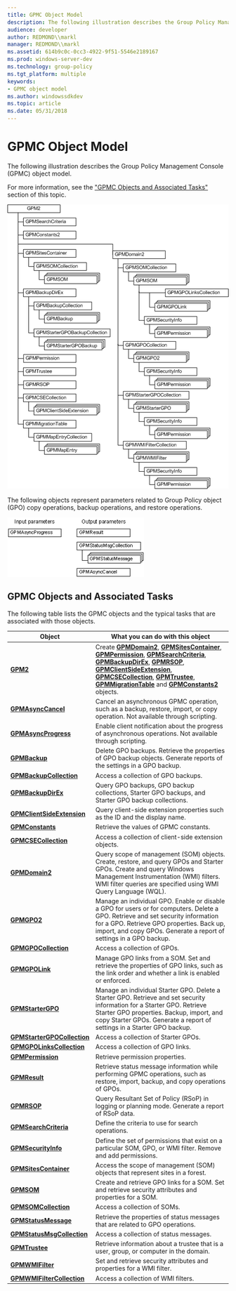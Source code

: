 ```yaml
---
title: GPMC Object Model
description: The following illustration describes the Group Policy Management Console (GPMC) object model.
audience: developer
author: REDMOND\\markl
manager: REDMOND\\markl
ms.assetid: 614b9c0c-0cc3-4922-9f51-5546e2189167
ms.prod: windows-server-dev
ms.technology: group-policy
ms.tgt_platform: multiple
keywords:
- GPMC object model
ms.author: windowssdkdev
ms.topic: article
ms.date: 05/31/2018
---
```


# GPMC Object Model

The following illustration describes the Group Policy Management Console (GPMC) object model.

For more information, see the ["GPMC Objects and Associated Tasks"](#gpmc-objects-and-associated-tasks) section of this topic.

![hierarchy of the gpmc object model](images/gpmc1.png)

The following objects represent parameters related to Group Policy object (GPO) copy operations, backup operations, and restore operations.

![hierarchy of gpmc object model](images/gpmc2.png)

## GPMC Objects and Associated Tasks

The following table lists the GPMC objects and the typical tasks that are associated with those objects.



| Object                                                      | What you can do with this object                                                                                                                                                                                                                                                                                                                                                                                                                                                                           |
|-------------------------------------------------------------|------------------------------------------------------------------------------------------------------------------------------------------------------------------------------------------------------------------------------------------------------------------------------------------------------------------------------------------------------------------------------------------------------------------------------------------------------------------------------------------------------------|
| [**GPM2**](/previous-versions/windows/desktop/api/Gpmgmt/nn-gpmgmt-igpm)                                        | Create [**GPMDomain2**](/previous-versions/windows/desktop/api/Gpmgmt/nn-gpmgmt-igpmdomain), [**GPMSitesContainer**](/previous-versions/windows/desktop/api/Gpmgmt/nn-gpmgmt-igpmsitescontainer), [**GPMPermission**](/previous-versions/windows/desktop/api/Gpmgmt/nn-gpmgmt-igpmpermission), [**GPMSearchCriteria**](/previous-versions/windows/desktop/api/Gpmgmt/nn-gpmgmt-igpmsearchcriteria), [**GPMBackupDirEx**](/previous-versions/windows/desktop/api/Gpmgmt/nn-gpmgmt-igpmbackupdir), [**GPMRSOP**](/previous-versions/windows/desktop/api/Gpmgmt/nn-gpmgmt-igpmrsop), [**GPMClientSideExtension**](/previous-versions/windows/desktop/api/Gpmgmt/nn-gpmgmt-igpmclientsideextension), [**GPMCSECollection**](/previous-versions/windows/desktop/api/Gpmgmt/nn-gpmgmt-igpmcsecollection), [**GPMTrustee**](/previous-versions/windows/desktop/api/Gpmgmt/nn-gpmgmt-igpmtrustee), [**GPMMigrationTable**](/previous-versions/windows/desktop/api/Gpmgmt/nn-gpmgmt-igpmmigrationtable) and [**GPMConstants2**](/previous-versions/windows/desktop/api/Gpmgmt/nn-gpmgmt-igpmconstants) objects. |
| [**GPMAsyncCancel**](/previous-versions/windows/desktop/api/Gpmgmt/nn-gpmgmt-igpmasynccancel)                   | Cancel an asynchronous GPMC operation, such as a backup, restore, import, or copy operation. Not available through scripting.                                                                                                                                                                                                                                                                                                                                                                              |
| [**GPMAsyncProgress**](/previous-versions/windows/desktop/api/Gpmgmt/nn-gpmgmt-igpmasyncprogress)               | Enable client notification about the progress of asynchronous operations. Not available through scripting.                                                                                                                                                                                                                                                                                                                                                                                                 |
| [**GPMBackup**](/previous-versions/windows/desktop/api/Gpmgmt/nn-gpmgmt-igpmbackup)                             | Delete GPO backups. Retrieve the properties of GPO backup objects. Generate reports of the settings in a GPO backup.                                                                                                                                                                                                                                                                                                                                                                                       |
| [**GPMBackupCollection**](/previous-versions/windows/desktop/api/Gpmgmt/nn-gpmgmt-igpmbackupcollection)         | Access a collection of GPO backups.                                                                                                                                                                                                                                                                                                                                                                                                                                                                        |
| [**GPMBackupDirEx**](/previous-versions/windows/desktop/api/Gpmgmt/nn-gpmgmt-igpmbackupdir)                     | Query GPO backups, GPO backup collections, Starter GPO backups, and Starter GPO backup collections.                                                                                                                                                                                                                                                                                                                                                                                                        |
| [**GPMClientSideExtension**](/previous-versions/windows/desktop/api/Gpmgmt/nn-gpmgmt-igpmclientsideextension)   | Query client-side extension properties such as the ID and the display name.                                                                                                                                                                                                                                                                                                                                                                                                                                |
| [**GPMConstants**](/previous-versions/windows/desktop/api/Gpmgmt/nn-gpmgmt-igpmconstants)                       | Retrieve the values of GPMC constants.                                                                                                                                                                                                                                                                                                                                                                                                                                                                     |
| [**GPMCSECollection**](/previous-versions/windows/desktop/api/Gpmgmt/nn-gpmgmt-igpmcsecollection)               | Access a collection of client-side extension objects.                                                                                                                                                                                                                                                                                                                                                                                                                                                      |
| [**GPMDomain2**](/previous-versions/windows/desktop/api/Gpmgmt/nn-gpmgmt-igpmdomain)                            | Query scope of management (SOM) objects. Create, restore, and query GPOs and Starter GPOs. Create and query Windows Management Instrumentation (WMI) filters. WMI filter queries are specified using WMI Query Language (WQL).                                                                                                                                                                                                                                                                             |
| [**GPMGPO2**](/previous-versions/windows/desktop/api/Gpmgmt/nn-gpmgmt-igpmgpo)                                  | Manage an individual GPO. Enable or disable a GPO for users or for computers. Delete a GPO. Retrieve and set security information for a GPO. Retrieve GPO properties. Back up, import, and copy GPOs. Generate a report of settings in a GPO backup.                                                                                                                                                                                                                                                       |
| [**GPMGPOCollection**](/previous-versions/windows/desktop/api/Gpmgmt/nn-gpmgmt-igpmgpocollection)               | Access a collection of GPOs.                                                                                                                                                                                                                                                                                                                                                                                                                                                                               |
| [**GPMGPOLink**](/previous-versions/windows/desktop/api/Gpmgmt/nn-gpmgmt-igpmgpolink)                           | Manage GPO links from a SOM. Set and retrieve the properties of GPO links, such as the link order and whether a link is enabled or enforced.                                                                                                                                                                                                                                                                                                                                                               |
| [**GPMStarterGPO**](/previous-versions/windows/desktop/api/Gpmgmt/nn-gpmgmt-igpmstartergpo)                     | Manage an individual Starter GPO. Delete a Starter GPO. Retrieve and set security information for a Starter GPO. Retrieve Starter GPO properties. Backup, import, and copy Starter GPOs. Generate a report of settings in a Starter GPO backup.                                                                                                                                                                                                                                                            |
| [**GPMStarterGPOCollection**](/previous-versions/windows/desktop/api/Gpmgmt/nn-gpmgmt-igpmstartergpocollection) | Access a collection of Starter GPOs.                                                                                                                                                                                                                                                                                                                                                                                                                                                                       |
| [**GPMGPOLinksCollection**](/previous-versions/windows/desktop/api/Gpmgmt/nn-gpmgmt-igpmgpolinkscollection)     | Access a collection of GPO links.                                                                                                                                                                                                                                                                                                                                                                                                                                                                          |
| [**GPMPermission**](/previous-versions/windows/desktop/api/Gpmgmt/nn-gpmgmt-igpmpermission)                     | Retrieve permission properties.                                                                                                                                                                                                                                                                                                                                                                                                                                                                            |
| [**GPMResult**](/previous-versions/windows/desktop/api/Gpmgmt/nn-gpmgmt-igpmresult)                             | Retrieve status message information while performing GPMC operations, such as restore, import, backup, and copy operations of GPOs.                                                                                                                                                                                                                                                                                                                                                                        |
| [**GPMRSOP**](/previous-versions/windows/desktop/api/Gpmgmt/nn-gpmgmt-igpmrsop)                                 | Query Resultant Set of Policy (RSoP) in logging or planning mode. Generate a report of RSoP data.                                                                                                                                                                                                                                                                                                                                                                                                          |
| [**GPMSearchCriteria**](/previous-versions/windows/desktop/api/Gpmgmt/nn-gpmgmt-igpmsearchcriteria)             | Define the criteria to use for search operations.                                                                                                                                                                                                                                                                                                                                                                                                                                                          |
| [**GPMSecurityInfo**](/previous-versions/windows/desktop/api/Gpmgmt/nn-gpmgmt-igpmsecurityinfo)                 | Define the set of permissions that exist on a particular SOM, GPO, or WMI filter. Remove and add permissions.                                                                                                                                                                                                                                                                                                                                                                                              |
| [**GPMSitesContainer**](/previous-versions/windows/desktop/api/Gpmgmt/nn-gpmgmt-igpmsitescontainer)             | Access the scope of management (SOM) objects that represent sites in a forest.                                                                                                                                                                                                                                                                                                                                                                                                                             |
| [**GPMSOM**](/previous-versions/windows/desktop/api/Gpmgmt/nn-gpmgmt-igpmsom)                                   | Create and retrieve GPO links for a SOM. Set and retrieve security attributes and properties for a SOM.                                                                                                                                                                                                                                                                                                                                                                                                    |
| [**GPMSOMCollection**](/previous-versions/windows/desktop/api/Gpmgmt/nn-gpmgmt-igpmsomcollection)               | Access a collection of SOMs.                                                                                                                                                                                                                                                                                                                                                                                                                                                                               |
| [**GPMStatusMessage**](/previous-versions/windows/desktop/api/Gpmgmt/nn-gpmgmt-igpmstatusmessage)               | Retrieve the properties of status messages that are related to GPO operations.                                                                                                                                                                                                                                                                                                                                                                                                                             |
| [**GPMStatusMsgCollection**](/previous-versions/windows/desktop/api/Gpmgmt/nn-gpmgmt-igpmstatusmsgcollection)   | Access a collection of status messages.                                                                                                                                                                                                                                                                                                                                                                                                                                                                    |
| [**GPMTrustee**](/previous-versions/windows/desktop/api/Gpmgmt/nn-gpmgmt-igpmtrustee)                           | Retrieve information about a trustee that is a user, group, or computer in the domain.                                                                                                                                                                                                                                                                                                                                                                                                                     |
| [**GPMWMIFilter**](/previous-versions/windows/desktop/api/Gpmgmt/nn-gpmgmt-igpmwmifilter)                       | Set and retrieve security attributes and properties for a WMI filter.                                                                                                                                                                                                                                                                                                                                                                                                                                      |
| [**GPMWMIFilterCollection**](/previous-versions/windows/desktop/api/Gpmgmt/nn-gpmgmt-igpmwmifiltercollection)   | Access a collection of WMI filters.                                                                                                                                                                                                                                                                                                                                                                                                                                                                        |



 

 

 




